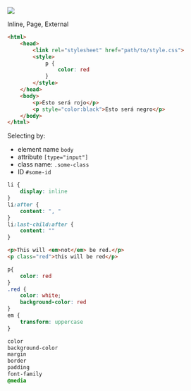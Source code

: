 ![](https://dummyimage.com/3000x2000/ffffff/000000.jpg&text=++++++++++++++CSS++++++++++++++)

Inline, Page, External

```html
<html>
    <head>
        <link rel="stylesheet" href="path/to/style.css">
        <style>
            p {
                color: red
            }
        </style>
    </head>
    <body>
        <p>Esto será rojo</p>
        <p style="color:black">Esto será negro</p>
    </body>
</html>
```

Selecting by:
- element name `body`
- attribute `[type="input"]`
- class name: `.some-class`
- ID `#some-id`

```css
li {
    display: inline
}
li:after {
    content: ", "
}
li:last-child:after {
    content: ""
}
```

```html
<p>This will <em>not</em> be red.</p>
<p class="red">this will be red</p>
```

```css
p{
    color: red
}
.red {
    color: white;
    background-color: red
}
em {
    transform: uppercase
}
```

```css
color
background-color
margin
border
padding
font-family
@media
```